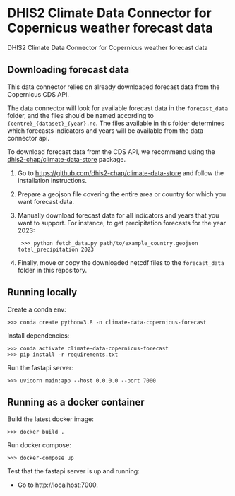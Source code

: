 # DHIS2 Climate Data Connector for Copernicus weather forecast data

DHIS2 Climate Data Connector for Copernicus weather forecast data

## Downloading forecast data

This data connector relies on already downloaded forecast data from the Copernicus CDS API. 

The data connector will look for available forecast data in the `forecast_data` folder, and the files should be named according to `{centre}_{dataset}_{year}.nc`. 
The files available in this folder determines which forecasts indicators and years will be available from the data connector api. 

To download forecast data from the CDS API, we recommend using the [dhis2-chap/climate-data-store](https://github.com/dhis2-chap/climate-data-store) package. 

1. Go to https://github.com/dhis2-chap/climate-data-store and follow the installation instructions. 
2. Prepare a geojson file covering the entire area or country for which you want forecast data.
3. Manually download forecast data for all indicators and years that you want to support. For instance, to get precipitation forecasts for the year 2023:

        >>> python fetch_data.py path/to/example_country.geojson total_precipitation 2023

4. Finally, move or copy the downloaded netcdf files to the `forecast_data` folder in this repository. 

## Running locally

Create a conda env:

```
>>> conda create python=3.8 -n climate-data-copernicus-forecast
```

Install dependencies:

```
>>> conda activate climate-data-copernicus-forecast
>>> pip install -r requirements.txt
```

Run the fastapi server:

```
>>> uvicorn main:app --host 0.0.0.0 --port 7000
```

## Running as a docker container

Build the latest docker image:

```
>>> docker build .
```

Run docker compose:

```
>>> docker-compose up
```

Test that the fastapi server is up and running: 

- Go to http://localhost:7000. 
